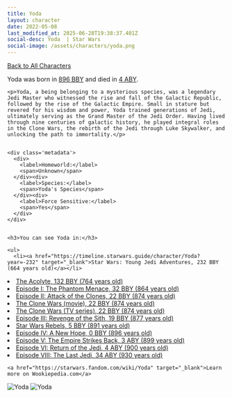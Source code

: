```yaml
---
title: Yoda
layout: character
date: 2022-05-08
last_modified_at: 2025-06-28T19:38:37.401Z
social-desc: Yoda  | Star Wars
social-image: /assets/characters/yoda.png
---
```

<a href="/character" class="smaller">Back to All Characters</a>

<div class="character-profile container">
  <div class="col-10">
    <p>
    Yoda     was born in <a href="https://timeline.starwars.guide/character/Yoda?year=-300" target="_blank">896 BBY</a> and died in <a href="https://timeline.starwars.guide/character/Yoda?year=4" target="_blank">4 ABY</a>.        
    </p>

    <p>Yoda, a being belonging to a mysterious species, was a legendary Jedi Master who witnessed the rise and fall of the Galactic Republic, followed by the rise of the Galactic Empire. Small in stature but revered for his wisdom and power, Yoda trained generations of Jedi, ultimately serving as the Grand Master of the Jedi Order. Having lived through nine centuries of galactic history, he played integral roles in the Clone Wars, the rebirth of the Jedi through Luke Skywalker, and unlocking the path to immortality.</p>


    <div class='metadata'>
      <div>
        <label>Homeworld:</label>
        <span>Unknown</span>
      </div><div>
        <label>Species:</label>
        <span>Yoda's Species</span>
      </div><div>
        <label>Force Sensitive:</label>
        <span>Yes</span>
      </div>
    </div>


    <h3>You can see Yoda in:</h3>

    <ul>
      <li><a href="https://timeline.starwars.guide/character/Yoda?year=-232" target="_blank">Star Wars: Young Jedi Adventures, 232 BBY (664 years old)</a></li>
  <li><a href="https://timeline.starwars.guide/character/Yoda?year=-132" target="_blank">The Acolyte, 132 BBY (764 years old)</a></li>
  <li><a href="https://timeline.starwars.guide/character/Yoda?year=-32" target="_blank">Episode I: The Phantom Menace, 32 BBY (864 years old)</a></li>
  <li><a href="https://timeline.starwars.guide/character/Yoda?year=-22" target="_blank">Episode II: Attack of the Clones, 22 BBY (874 years old)</a></li>
  <li><a href="https://timeline.starwars.guide/character/Yoda?year=-22" target="_blank">The Clone Wars (movie), 22 BBY (874 years old)</a></li>
  <li><a href="https://timeline.starwars.guide/character/Yoda?year=-22" target="_blank">The Clone Wars (TV series), 22 BBY (874 years old)</a></li>
  <li><a href="https://timeline.starwars.guide/character/Yoda?year=-19" target="_blank">Episode III: Revenge of the Sith, 19 BBY (877 years old)</a></li>
  <li><a href="https://timeline.starwars.guide/character/Yoda?year=-5" target="_blank">Star Wars Rebels, 5 BBY (891 years old)</a></li>
  <li><a href="https://timeline.starwars.guide/character/Yoda?year=0" target="_blank">Episode IV: A New Hope, 0 BBY (896 years old)</a></li>
  <li><a href="https://timeline.starwars.guide/character/Yoda?year=3" target="_blank">Episode V: The Empire Strikes Back, 3 ABY (899 years old)</a></li>
  <li><a href="https://timeline.starwars.guide/character/Yoda?year=4" target="_blank">Episode VI: Return of the Jedi, 4 ABY (900 years old)</a></li>
  <li><a href="https://timeline.starwars.guide/character/Yoda?year=34" target="_blank">Episode VIII: The Last Jedi, 34 ABY (930 years old)</a></li>
    </ul>

    <a href="https://starwars.fandom.com/wiki/Yoda" target="_blank">Learn more on Wookiepedia.com</a>
  </div>
  <div class="character_image col-2">
    <img src="https://timeline.starwars.guide//images/yoda.png" alt="Yoda" />
    <img src="https://timeline.starwars.guide//images/yoda-young.png" alt="Yoda" />
    <ins class="adsbygoogle"
      style="display:block"
      data-ad-client="ca-pub-6056590143595280"
      data-ad-slot="1622037034"
      data-ad-format="auto"
      data-full-width-responsive="true"></ins>
    <script>
        (adsbygoogle = window.adsbygoogle || []).push({});
    </script>
  </div>
</div>
